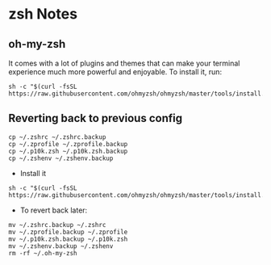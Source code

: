 # zsh Notes

## oh-my-zsh

It comes with a lot of plugins and themes that can make your terminal experience much more powerful and enjoyable. To install it, run:

```shell
sh -c "$(curl -fsSL https://raw.githubusercontent.com/ohmyzsh/ohmyzsh/master/tools/install.sh)"

```

## Reverting back to previous config

```shell
cp ~/.zshrc ~/.zshrc.backup
cp ~/.zprofile ~/.zprofile.backup
cp ~/.p10k.zsh ~/.p10k.zsh.backup
cp ~/.zshenv ~/.zshenv.backup
```

- Install it

```shell
sh -c "$(curl -fsSL https://raw.githubusercontent.com/ohmyzsh/ohmyzsh/master/tools/install.sh)"

```

- To revert back later:

```shell
mv ~/.zshrc.backup ~/.zshrc
mv ~/.zprofile.backup ~/.zprofile
mv ~/.p10k.zsh.backup ~/.p10k.zsh
mv ~/.zshenv.backup ~/.zshenv
rm -rf ~/.oh-my-zsh
```
